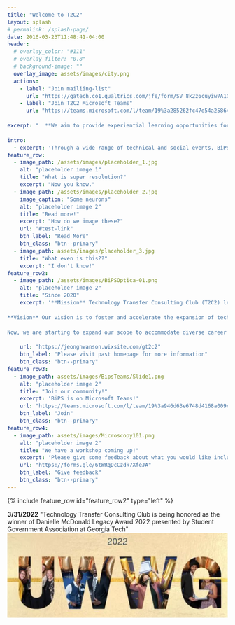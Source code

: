 ```yaml
---
title: "Welcome to T2C2"
layout: splash
# permalink: /splash-page/
date: 2016-03-23T11:48:41-04:00
header:
  # overlay_color: "#111"
  # overlay_filter: "0.8" 
  # background-image: ""
  overlay_image: assets/images/city.png
  actions:
    - label: "Join mailiing-list"
      url: "https://gatech.co1.qualtrics.com/jfe/form/SV_8k2z6cuyiw7A1Gm"
    - label: "Join T2C2 Microsoft Teams"
      url: "https://teams.microsoft.com/l/team/19%3a285262fc47d54a258640c434d2a65fa8%40thread.tacv2/conversations?groupId=3af23047-beac-4d67-af6c-443b2e9a2e2c&tenantId=482198bb-ae7b-4b25-8b7a-6d7f32faa083"
  
excerpt: "  **We aim to provide experiential learning opportunities for graduate students interested in various technology-business careers. Since our foundation in 2020, we have provided business and strategy consulting services to early-stage startups on and off campuses** "

intro: 
  - excerpt: 'Through a wide range of technical and social events, BiPS serves as a platform for the exchange of ideas, interdisciplinary research, and wider community engagement. BiPS hopes to foster a collaborative environment where members can form lasting connections to further their personal and professional goals.'
feature_row:
  - image_path: /assets/images/placeholder_1.jpg
    alt: "placeholder image 1"
    title: "What is super resolution?"
    excerpt: "Now you know."
  - image_path: /assets/images/placeholder_2.jpg
    image_caption: "Some neurons"
    alt: "placeholder image 2"
    title: "Read more!"
    excerpt: "How do we image these?"
    url: "#test-link"
    btn_label: "Read More"
    btn_class: "btn--primary"
  - image_path: assets/images/placeholder_3.jpg
    title: "What even is this??"
    excerpt: "I don't know!"
feature_row2:
  - image_path: /assets/images/BiPSOptica-01.png
    alt: "placeholder image 2"
    title: "Since 2020"
    excerpt: '**Mission** Technology Transfer Consulting Club (T2C2) led by advanced degree students aim to provide managerial and strategic solutions for effective operations of technology transfer groups. 

**Vision** Our vision is to foster and accelerate the expansion of technology transfer groups of students and faculties in Georgia Tech.

Now, we are starting to expand our scope to accommodate diverse career interests at the intersections of technology, business, and consulting for graduate students beyond the traditional research pathway.'
    
    url: "https://jeonghwanson.wixsite.com/gt2c2"
    btn_label: "Please visit past homepage for more information"
    btn_class: "btn--primary"
feature_row3:
  - image_path: assets/images/BipsTeams/Slide1.png
    alt: "placeholder image 2"
    title: "Join our community!"
    excerpt: 'BiPS is on Microsoft Teams!'
    url: "https://teams.microsoft.com/l/team/19%3a946d63e6748d4168a009cd653a12bdc8%40thread.tacv2/conversations?groupId=e3cb8047-564c-44df-a290-b786c843ee71&tenantId=482198bb-ae7b-4b25-8b7a-6d7f32faa083"
    btn_label: "Join"
    btn_class: "btn--primary"
feature_row4:
  - image_path: assets/images/Microscopy101.png
    alt: "placeholder image 2"
    title: "We have a workshop coming up!"
    excerpt: 'Please give some feedback about what you would like included!'
    url: "https://forms.gle/6tWRqDcCzdk7XfeJA"
    btn_label: "Give feedback"
    btn_class: "btn--primary"
---
```


<!-- {% include feature_row id="intro" type="center" %} -->

<!-- {% include feature_row %} -->

{% include feature_row id="feature_row2" type="left" %}

<!-- {% include feature_row %} -->

<!-- {% include feature_row id="feature_row3" type="left" %} -->

<!-- {% include feature_row id="feature_row4" type="right" %} -->

**3/31/2022** "Technology Transfer Consulting Club is being honored as the winner of Danielle McDonald Legacy Award 2022 presented by Student Government Association at Georgia Tech"
![image](assets/images/uwag.png)

